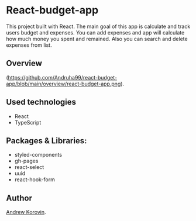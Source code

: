 # React-budget-app

This project built with React. The main goal of this app is calculate and track users budget and expenses. You can add expenses and app will calculate how much money you spent and remained. Also you can search and delete expenses from list.

## Overview

(https://github.com/Andruha99/react-budget-app/blob/main/overview/react-budget-app.png).

## Used technologies

- React
- TypeScript

## Packages & Libraries:

- styled-components
- gh-pages
- react-select
- uuid
- react-hook-form

## Author

[Andrew Korovin](https://github.com/Andruha99).
